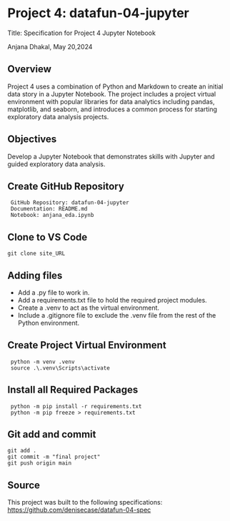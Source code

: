 # Project 4: datafun-04-jupyter
Title: Specification for Project 4 Jupyter Notebook

 Anjana Dhakal, May 20,2024

## Overview
Project 4 uses a combination of Python and Markdown to create an initial data story in a Jupyter Notebook. The project includes a project virtual environment with popular libraries for data analytics including pandas, matplotlib, and seaborn, and introduces a common process for starting exploratory data analysis projects.

## Objectives
Develop a Jupyter Notebook that demonstrates skills with Jupyter and guided exploratory data analysis.

## Create GitHub Repository
```
 GitHub Repository: datafun-04-jupyter
 Documentation: README.md
 Notebook: anjana_eda.ipynb
```

## Clone to VS Code 
```
git clone site_URL
```

## Adding files 
- Add a .py file to work in.
- Add a requirements.txt file to hold the required project modules.
- Create a .venv to act as the virtual environment.
- Include a .gitignore file to exclude the .venv file from the rest of the Python environment.
  
## Create Project Virtual Environment
```
 python -m venv .venv
 source .\.venv\Scripts\activate
```

## Install all Required Packages
```
 python -m pip install -r requirements.txt
 python -m pip freeze > requirements.txt
```

## Git add and commit
```
git add .
git commit -m "final project"
git push origin main
```
## Source
This project was built to the following specifications: https://github.com/denisecase/datafun-04-spec
